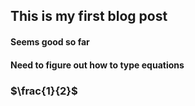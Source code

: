 ## This is my first blog post
#### Seems good so far
#### Need to figure out how to type equations
### $\frac{1}{2}$
